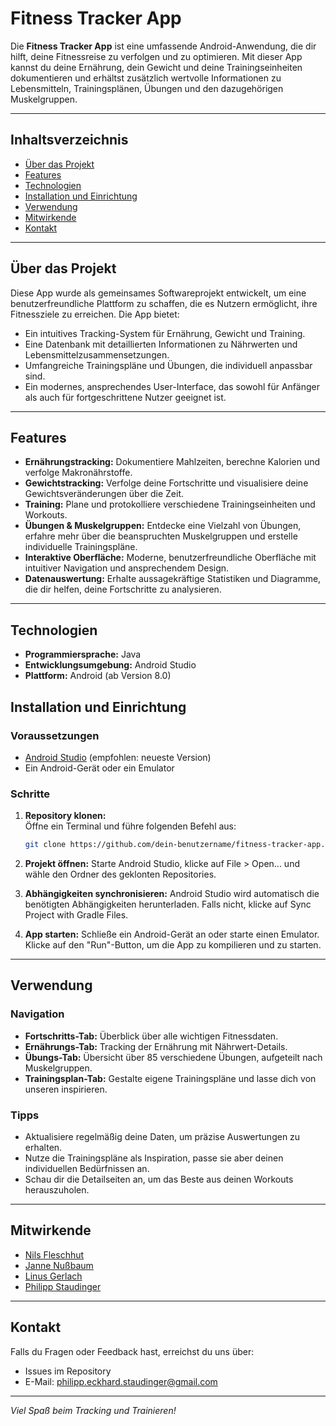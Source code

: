 # Fitness Tracker App

Die **Fitness Tracker App** ist eine umfassende Android-Anwendung, die dir hilft, deine Fitnessreise zu verfolgen und zu optimieren. Mit dieser App kannst du deine Ernährung, dein Gewicht und deine Trainingseinheiten dokumentieren und erhältst zusätzlich wertvolle Informationen zu Lebensmitteln, Trainingsplänen, Übungen und den dazugehörigen Muskelgruppen.

---

## Inhaltsverzeichnis

- [Über das Projekt](#über-das-projekt)
- [Features](#features)
- [Technologien](#technologien)
- [Installation und Einrichtung](#installation-und-einrichtung)
- [Verwendung](#verwendung)
- [Mitwirkende](#mitwirkende)
- [Kontakt](#kontakt)

---

## Über das Projekt

Diese App wurde als gemeinsames Softwareprojekt entwickelt, um eine benutzerfreundliche Plattform zu schaffen, die es Nutzern ermöglicht, ihre Fitnessziele zu erreichen. Die App bietet:
- Ein intuitives Tracking-System für Ernährung, Gewicht und Training.
- Eine Datenbank mit detaillierten Informationen zu Nährwerten und Lebensmittelzusammensetzungen.
- Umfangreiche Trainingspläne und Übungen, die individuell anpassbar sind.
- Ein modernes, ansprechendes User-Interface, das sowohl für Anfänger als auch für fortgeschrittene Nutzer geeignet ist.

---

## Features

- **Ernährungstracking:** Dokumentiere Mahlzeiten, berechne Kalorien und verfolge Makronährstoffe.
- **Gewichtstracking:** Verfolge deine Fortschritte und visualisiere deine Gewichtsveränderungen über die Zeit.
- **Training:** Plane und protokolliere verschiedene Trainingseinheiten und Workouts.
- **Übungen & Muskelgruppen:** Entdecke eine Vielzahl von Übungen, erfahre mehr über die beanspruchten Muskelgruppen und erstelle individuelle Trainingspläne.
- **Interaktive Oberfläche:** Moderne, benutzerfreundliche Oberfläche mit intuitiver Navigation und ansprechendem Design.
- **Datenauswertung:** Erhalte aussagekräftige Statistiken und Diagramme, die dir helfen, deine Fortschritte zu analysieren.

---

## Technologien

- **Programmiersprache:** Java
- **Entwicklungsumgebung:** Android Studio
- **Plattform:** Android (ab Version 8.0)


## Installation und Einrichtung

### Voraussetzungen

- [Android Studio](https://developer.android.com/studio) (empfohlen: neueste Version)
- Ein Android-Gerät oder ein Emulator

### Schritte

1. **Repository klonen:**  
   Öffne ein Terminal und führe folgenden Befehl aus:
   ```bash
   git clone https://github.com/dein-benutzername/fitness-tracker-app.git
	```
	
2. **Projekt öffnen:**
   Starte Android Studio, klicke auf File > Open... und wähle den Ordner des geklonten Repositories.
	
3. **Abhängigkeiten synchronisieren:**
   Android Studio wird automatisch die benötigten Abhängigkeiten herunterladen. Falls nicht, klicke auf Sync Project with Gradle Files.
   
4. **App starten:**
   Schließe ein Android-Gerät an oder starte einen Emulator. Klicke auf den "Run"-Button, um die App zu kompilieren und zu starten.


---

## Verwendung

### Navigation

- **Fortschritts-Tab:** Überblick über alle wichtigen Fitnessdaten.
- **Ernährungs-Tab:** Tracking der Ernährung mit Nährwert-Details.
- **Übungs-Tab:** Übersicht über 85 verschiedene Übungen, aufgeteilt nach Muskelgruppen.
- **Trainingsplan-Tab:** Gestalte eigene Trainingspläne und lasse dich von unseren inspirieren.

### Tipps

- Aktualisiere regelmäßig deine Daten, um präzise Auswertungen zu erhalten.
- Nutze die Trainingspläne als Inspiration, passe sie aber deinen individuellen Bedürfnissen an.
- Schau dir die Detailseiten an, um das Beste aus deinen Workouts herauszuholen.

---

## Mitwirkende

- [Nils Fleschhut](https://github.com/Nils897)
- [Janne Nußbaum](https://github.com/Janne761)
- [Linus Gerlach](https://github.com/Linus2864)
- [Philipp Staudinger](https://github.com/philippsnr)

---


## Kontakt

Falls du Fragen oder Feedback hast, erreichst du uns über:
- Issues im Repository
- E-Mail: [philipp.eckhard.staudinger@gmail.com](mailto:philipp.eckhard.staudinger@gmail.com)

---


*Viel Spaß beim Tracking und Trainieren!*
